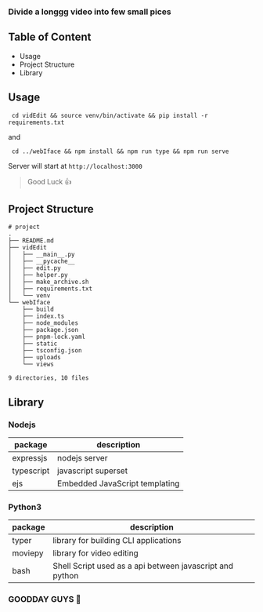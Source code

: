 ### Divide a longgg video into few small pices

## Table of Content

- Usage
- Project Structure
- Library

## Usage

` cd vidEdit && source venv/bin/activate && pip install -r requirements.txt`

and

` cd ../webIface && npm install && npm run type && npm run serve`

Server will start at `http://localhost:3000`

> Good Luck 👍

## Project Structure

```
# project
.
├── README.md
├── vidEdit
│   ├── __main__.py
│   ├── __pycache__
│   ├── edit.py
│   ├── helper.py
│   ├── make_archive.sh
│   ├── requirements.txt
│   └── venv
└── webIface
    ├── build
    ├── index.ts
    ├── node_modules
    ├── package.json
    ├── pnpm-lock.yaml
    ├── static
    ├── tsconfig.json
    ├── uploads
    └── views

9 directories, 10 files

```

## Library

### Nodejs

| package    | description                    |
| ---------- | ------------------------------ |
| expressjs  | nodejs server                  |
| typescript | javascript superset            |
| ejs        | Embedded JavaScript templating |

### Python3

| package | description                                              |
| ------- | -------------------------------------------------------- |
| typer   | library for building CLI applications                    |
| moviepy | library for video editing                                |
| bash    | Shell Script used as a api between javascript and python |

### GOODDAY GUYS 🎉
